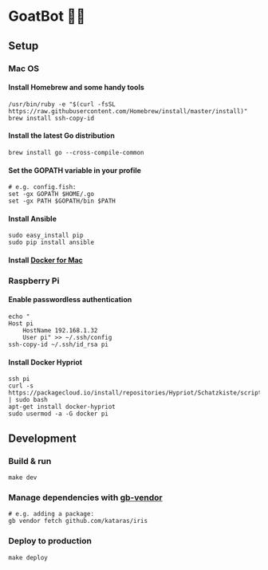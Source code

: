 # GoatBot 🐐🤖

## Setup

### Mac OS

#### Install Homebrew and some handy tools
	/usr/bin/ruby -e "$(curl -fsSL https://raw.githubusercontent.com/Homebrew/install/master/install)"
	brew install ssh-copy-id

#### Install the latest Go distribution
	brew install go --cross-compile-common

#### Set the GOPATH variable in your profile
	# e.g. config.fish:
	set -gx GOPATH $HOME/.go
	set -gx PATH $GOPATH/bin $PATH

#### Install Ansible
	sudo easy_install pip
	sudo pip install ansible

#### Install [Docker for Mac](https://docs.docker.com/docker-for-mac/)

### Raspberry Pi

#### Enable passwordless authentication
	echo "
	Host pi
	    HostName 192.168.1.32
	    User pi" >> ~/.ssh/config
	ssh-copy-id ~/.ssh/id_rsa pi

#### Install Docker Hypriot
	ssh pi
	curl -s https://packagecloud.io/install/repositories/Hypriot/Schatzkiste/script.deb.sh | sudo bash
	apt-get install docker-hypriot
	sudo usermod -a -G docker pi

## Development

### Build & run
	make dev

### Manage dependencies with [gb-vendor](https://godoc.org/github.com/constabulary/gb/cmd/gb-vendor)
	# e.g. adding a package:
	gb vendor fetch github.com/kataras/iris

### Deploy to production
	make deploy
